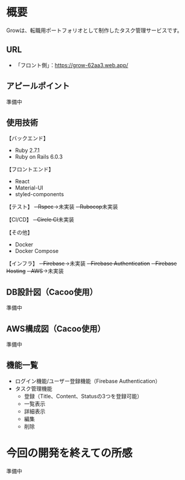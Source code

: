 # 概要
Growは、転職用ポートフォリオとして制作したタスク管理サービスです。

## URL
- 「フロント側」：https://grow-62aa3.web.app/

## アピールポイント
準備中

## 使用技術
【バックエンド】
- Ruby 2.7.1
- Ruby on Rails 6.0.3

【フロントエンド】
- React
- Material-UI
- styled-components

【テスト】
~~- Rspec~~→未実装
~~- Rubocop~~未実装

【CI/CD】
~~- Circle CI~~未実装

【その他】
- Docker
- Docker Compose

【インフラ】
~~- Firebase~~→未実装
  ~~- Firebase Authentication~~
  ~~- Firebase Hosting~~
~~- AWS~~→未実装

## DB設計図（Cacoo使用）
準備中

## AWS構成図（Cacoo使用）
準備中

## 機能一覧
- ログイン機能/ユーザー登録機能（Firebase Authentication）
- タスク管理機能
  - 登録（Title、Content、Statusの3つを登録可能）
  - 一覧表示
  - 詳細表示
  - 編集
  - 削除

# 今回の開発を終えての所感
準備中